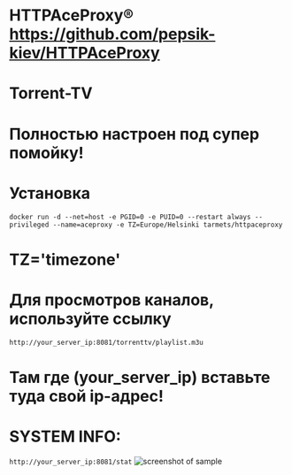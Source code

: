 # HTTPAceProxy® https://github.com/pepsik-kiev/HTTPAceProxy

# Torrent-TV

# Полностью настроен под супер помойку!

# Установка

`docker run -d --net=host -e PGID=0 -e PUID=0 --restart always --privileged --name=aceproxy -e TZ=Europe/Helsinki tarmets/httpaceproxy`


# TZ='timezone'

# Для просмотров каналов, используйте ссылку
`http://your_server_ip:8081/torrenttv/playlist.m3u`
# Там где (your_server_ip) вставьте туда свой ip-адрес!

# SYSTEM INFO:
`http://your_server_ip:8081/stat`
![screenshot of sample](https://www.dropbox.com/s/f8st89t9ok6du89/43434234.jpg)

